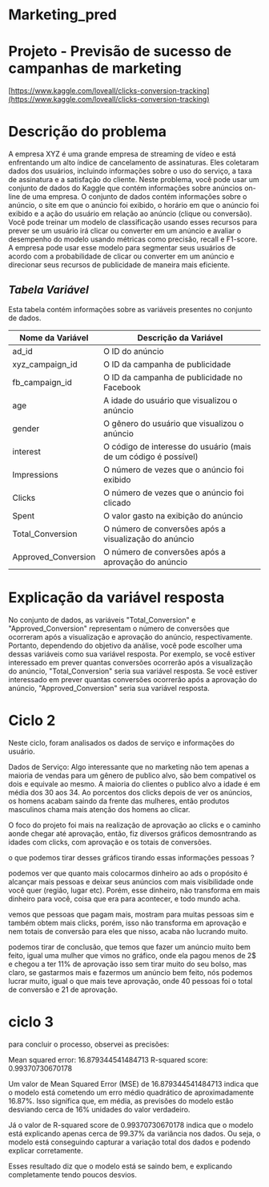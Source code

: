 # Marketing_pred
 # Projeto - Previsão de sucesso de campanhas de marketing

[https://www.kaggle.com/loveall/clicks-conversion-tracking](https://www.kaggle.com/loveall/clicks-conversion-tracking)

# Descrição do problema

A empresa XYZ é uma grande empresa de streaming de vídeo e está enfrentando um alto índice de cancelamento de assinaturas. Eles coletaram dados dos usuários, incluindo informações sobre o uso do serviço, a taxa de assinatura e a satisfação do cliente. Neste problema, você pode usar um conjunto de dados do Kaggle que contém informações sobre anúncios on-line de uma empresa. O conjunto de dados contém informações sobre o anúncio, o site em que o anúncio foi exibido, o horário em que o anúncio foi exibido e a ação do usuário em relação ao anúncio (clique ou conversão). Você pode treinar um modelo de classificação usando esses recursos para prever se um usuário irá clicar ou converter em um anúncio e avaliar o desempenho do modelo usando métricas como precisão, recall e F1-score. A empresa pode usar esse modelo para segmentar seus usuários de acordo com a probabilidade de clicar ou converter em um anúncio e direcionar seus recursos de publicidade de maneira mais eficiente.

## *Tabela Variável*

Esta tabela contém informações sobre as variáveis presentes no conjunto de dados.

| Nome da Variável | Descrição da Variável |
| --- | --- |
| ad_id | O ID do anúncio |
| xyz_campaign_id | O ID da campanha de publicidade |
| fb_campaign_id | O ID da campanha de publicidade no Facebook |
| age | A idade do usuário que visualizou o anúncio |
| gender | O gênero do usuário que visualizou o anúncio |
| interest | O código de interesse do usuário (mais de um código é possível) |
| Impressions | O número de vezes que o anúncio foi exibido |
| Clicks | O número de vezes que o anúncio foi clicado |
| Spent | O valor gasto na exibição do anúncio |
| Total_Conversion | O número de conversões após a visualização do anúncio |
| Approved_Conversion | O número de conversões após a aprovação do anúncio |

# Explicação da variável resposta

No conjunto de dados, as variáveis "Total_Conversion" e "Approved_Conversion" representam o número de conversões que ocorreram após a visualização e aprovação do anúncio, respectivamente. Portanto, dependendo do objetivo da análise, você pode escolher uma dessas variáveis como sua variável resposta. Por exemplo, se você estiver interessado em prever quantas conversões ocorrerão após a visualização do anúncio, "Total_Conversion" seria sua variável resposta. Se você estiver interessado em prever quantas conversões ocorrerão após a aprovação do anúncio, "Approved_Conversion" seria sua variável resposta.


# Ciclo 2

Neste ciclo, foram analisados os dados de serviço e informações do usuário.

Dados de Serviço:
Algo interessante que no marketing não tem apenas a maioria de vendas para um gênero de publico alvo, são bem compativel os dois e equivale ao mesmo.
A maioria do clientes o publico alvo a idade é em média dos 30 aos 34.
Ao porcentos dos clicks depois de ver os anúncios, os homens acabam saindo da frente das mulheres, então produtos masculinos chama mais atenção dos homens ao clicar.

O foco do projeto foi mais na realização de aprovação ao clicks e o caminho aonde chegar até aprovação, então,  fiz diversos gráficos demosntrando as idades com clicks, com aprovação e os totais de conversões.

o que podemos tirar desses gráficos tirando essas informações pessoas ? 

podemos ver que quanto mais colocarmos dinheiro ao ads o propósito é alcançar mais pessoas e deixar seus anúncios com mais visibilidade onde você quer (região, lugar etc). Porém, esse dinheiro, não transforma em mais dinheiro para você, coisa que era para acontecer, e todo mundo acha.

vemos que pessoas que pagam mais, mostram para muitas pessoas sim e também obtem mais clicks, porém, isso não transforma em aprovação e nem totais de conversão para eles que nisso, acaba não lucrando muito.

podemos tirar de conclusão, que temos que fazer um anúncio muito bem feito, igual uma mulher que vimos no gráfico, onde ela pagou menos de 2$ e chegou a ter 11% de aprovação isso sem tirar muito do seu bolso, mas claro, se gastarmos mais e fazermos um anúncio bem feito, nós podemos lucrar muito, igual o que mais teve aprovação, onde 40 pessoas foi o total de conversão e 21 de aprovação.

# ciclo 3 

para concluir o processo, observei as precisões: 

Mean squared error: 16.879344541484713
R-squared score: 0.99370730670178

Um valor de Mean Squared Error (MSE) de 16.879344541484713 indica que o modelo está cometendo um erro médio quadrático de aproximadamente 16.87%. Isso significa que, em média, as previsões do modelo estão desviando cerca de 16% unidades do valor verdadeiro.

Já o valor de R-squared score de 0.99370730670178 indica que o modelo está explicando apenas cerca de 99.37% da variância nos dados. Ou seja, o modelo  está conseguindo capturar a variação total dos dados e podendo explicar corretamente.


Esses resultado diz que o modelo está se saindo bem, e explicando completamente tendo poucos desvios.



